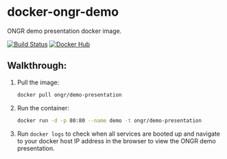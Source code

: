 # docker-ongr-demo
ONGR demo presentation docker image.

[![Build Status](http://img.shields.io/travis/ongr-io/kitematic/master.svg?style=flat-square)](https://travis-ci.org/kazgurs/docker-ongr-demo) [![Docker Hub](https://img.shields.io/badge/docker-demo--presentation-blue.svg?style=flat-square)](https://hub.docker.com/r/ongr/demo-presentation/)

## Walkthrough:
1. Pull the image:
   ```bash
   docker pull ongr/demo-presentation
   ```

2. Run the container:
   ```bash
   docker run -d -p 80:80 --name demo -t ongr/demo-presentation
   ```
3. Run `docker logs` to check when all services are booted up and navigate to your docker host IP address in the browser to view the ONGR demo presentation.
